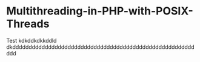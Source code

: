 # Multithreading-in-PHP-with-POSIX-Threads
Test
kdkddkdkkddld
dkddddddddddddddddddddddddddddddddddddddddddddddddddddddddddd

